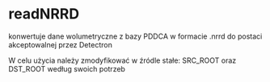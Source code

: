 readNRRD
========

konwertuje dane wolumetryczne z bazy PDDCA w formacie .nrrd do postaci akceptowalnej przez Detectron

W celu użycia należy zmodyfikować w źródle stałe: SRC_ROOT oraz DST_ROOT według swoich potrzeb
